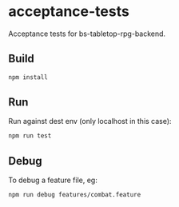 # acceptance-tests

Acceptance tests for bs-tabletop-rpg-backend.

## Build

```sh
npm install
```

## Run

Run against dest env (only localhost in this case):

```sh
npm run test
```

## Debug

To debug a feature file, eg:

```sh
npm run debug features/combat.feature
```
